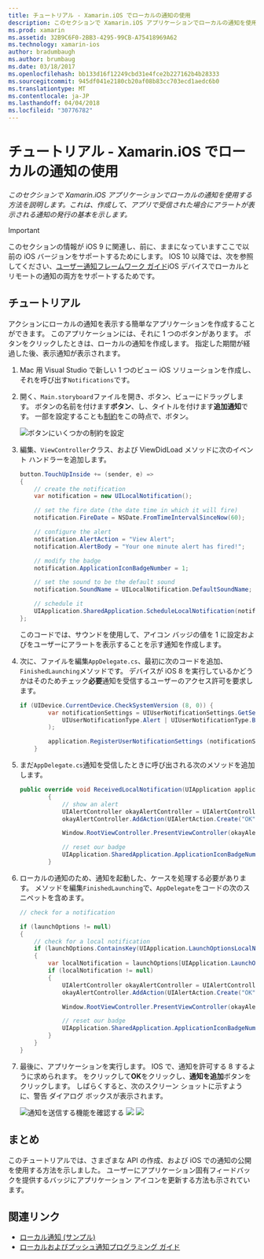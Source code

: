 ```yaml
---
title: チュートリアル - Xamarin.iOS でローカルの通知の使用
description: このセクションで Xamarin.iOS アプリケーションでローカルの通知を使用する方法を説明します。 これは、作成して、アプリで受信された場合にアラートが表示される通知の発行の基本を示します。
ms.prod: xamarin
ms.assetid: 32B9C6F0-2BB3-4295-99CB-A75418969A62
ms.technology: xamarin-ios
author: bradumbaugh
ms.author: brumbaug
ms.date: 03/18/2017
ms.openlocfilehash: bb133d16f12249cbd31e4fce2b227162b4b28333
ms.sourcegitcommit: 945df041e2180cb20af08b83cc703ecd1aedc6b0
ms.translationtype: MT
ms.contentlocale: ja-JP
ms.lasthandoff: 04/04/2018
ms.locfileid: "30776782"
---
```

# <a name="walkthrough---using-local-notifications-in-xamarinios"></a>チュートリアル - Xamarin.iOS でローカルの通知の使用

_このセクションで Xamarin.iOS アプリケーションでローカルの通知を使用する方法を説明します。これは、作成して、アプリで受信された場合にアラートが表示される通知の発行の基本を示します。_

> [!IMPORTANT]
> このセクションの情報が iOS 9 に関連し、前に、ままになっていますここで以前の iOS バージョンをサポートするためにします。 IOS 10 以降では、次を参照してください、[ユーザー通知フレームワーク ガイド](~/ios/platform/user-notifications/index.md)iOS デバイスでローカルとリモートの通知の両方をサポートするためです。

## <a name="walkthrough"></a>チュートリアル

アクションにローカルの通知を表示する簡単なアプリケーションを作成することができます。 このアプリケーションには、それに 1 つのボタンがあります。 ボタンをクリックしたときは、ローカルの通知を作成します。 指定した期間が経過した後、表示通知が表示されます。


1. Mac 用 Visual Studio で新しい 1 つのビュー iOS ソリューションを作成し、それを呼び出す`Notifications`です。
1. 開く、`Main.storyboard`ファイルを開き、ボタン、ビューにドラッグします。 ボタンの名前を付けます**ボタン**、し、タイトルを付けます**追加通知**です。 一部を設定することも[制約](~/ios/user-interface/designer/designer-auto-layout.md)をこの時点で、ボタン。 

    ![](local-notifications-in-ios-walkthrough-images/image3.png "ボタンにいくつかの制約を設定")
1. 編集、`ViewController`クラス、および ViewDidLoad メソッドに次のイベント ハンドラーを追加します。

    ```csharp
    button.TouchUpInside += (sender, e) =>
    {
        // create the notification
        var notification = new UILocalNotification();

        // set the fire date (the date time in which it will fire)
        notification.FireDate = NSDate.FromTimeIntervalSinceNow(60);

        // configure the alert
        notification.AlertAction = "View Alert";
        notification.AlertBody = "Your one minute alert has fired!";

        // modify the badge
        notification.ApplicationIconBadgeNumber = 1;

        // set the sound to be the default sound
        notification.SoundName = UILocalNotification.DefaultSoundName;

        // schedule it
        UIApplication.SharedApplication.ScheduleLocalNotification(notification);
    };
    ```

    このコードでは、サウンドを使用して、アイコン バッジの値を 1 に設定およびをユーザーにアラートを表示することを示す通知を作成します。

1. 次に、ファイルを編集`AppDelegate.cs`、最初に次のコードを追加、`FinishedLaunching`メソッドです。 デバイスが iOS 8 を実行しているかどうかはそのためチェック**必要**通知を受信するユーザーのアクセス許可を要求します。

    ```csharp
    if (UIDevice.CurrentDevice.CheckSystemVersion (8, 0)) {
            var notificationSettings = UIUserNotificationSettings.GetSettingsForTypes (
                UIUserNotificationType.Alert | UIUserNotificationType.Badge | UIUserNotificationType.Sound, null
            );

            application.RegisterUserNotificationSettings (notificationSettings);
        }
    ```

1. まだ`AppDelegate.cs`通知を受信したときに呼び出される次のメソッドを追加します。

    ```csharp
    public override void ReceivedLocalNotification(UIApplication application, UILocalNotification notification)
            {
                // show an alert
                UIAlertController okayAlertController = UIAlertController.Create(notification.AlertAction, notification.AlertBody, UIAlertControllerStyle.Alert);
                okayAlertController.AddAction(UIAlertAction.Create("OK", UIAlertActionStyle.Default, null));

                Window.RootViewController.PresentViewController(okayAlertController, true, null);

                // reset our badge
                UIApplication.SharedApplication.ApplicationIconBadgeNumber = 0;
            }

    ```

1. ローカルの通知のため、通知を起動した、ケースを処理する必要があります。 メソッドを編集`FinishedLaunching`で、`AppDelegate`をコードの次のスニペットを含めます。


    ```csharp
    // check for a notification

    if (launchOptions != null)
    {
        // check for a local notification
        if (launchOptions.ContainsKey(UIApplication.LaunchOptionsLocalNotificationKey))
        {
            var localNotification = launchOptions[UIApplication.LaunchOptionsLocalNotificationKey] as UILocalNotification;
            if (localNotification != null)
            {
                UIAlertController okayAlertController = UIAlertController.Create(localNotification.AlertAction, localNotification.AlertBody, UIAlertControllerStyle.Alert);
                okayAlertController.AddAction(UIAlertAction.Create("OK", UIAlertActionStyle.Default, null));

                Window.RootViewController.PresentViewController(okayAlertController, true, null);

                // reset our badge
                UIApplication.SharedApplication.ApplicationIconBadgeNumber = 0;
            }
        }
    }

    ```

1. 最後に、アプリケーションを実行します。 IOS で、通知を許可する 8 するように求められます。 をクリックして**OK**をクリックし、**通知を追加**ボタンをクリックします。 しばらくすると、次のスクリーン ショットに示すように、警告 ダイアログ ボックスが表示されます。

    ![](local-notifications-in-ios-walkthrough-images/image0.png "通知を送信する機能を確認する") ![ ](local-notifications-in-ios-walkthrough-images/image1.png "通知の追加ボタン") ![ ](local-notifications-in-ios-walkthrough-images/image2.png "通知の警告ダイアログ ボックス")

## <a name="summary"></a>まとめ

このチュートリアルでは、さまざまな API の作成、および iOS での通知の公開を使用する方法を示しました。 ユーザーにアプリケーション固有フィードバックを提供するバッジにアプリケーション アイコンを更新する方法も示されています。


## <a name="related-links"></a>関連リンク

- [ローカル通知 (サンプル)](https://developer.xamarin.com/samples/monotouch/LocalNotifications)
- [ローカルおよびプッシュ通知プログラミング ガイド](https://developer.apple.com/library/prerelease/content/documentation/NetworkingInternet/Conceptual/RemoteNotificationsPG/)
